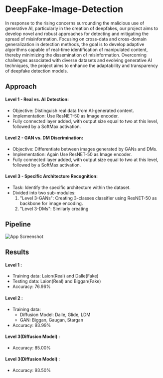 
# DeepFake-Image-Detection

In response to the rising concerns surrounding the malicious use of generative AI, particularly in the creation of deepfakes, our project aims to develop novel and robust approaches for detecting and mitigating the spread of misinformation. Focusing on cross-data and cross-domain generalization in detection methods, the goal is to develop adaptive algorithms capable of real-time identification of manipulated content, thereby minimizing the dissemination of misinformation. Overcoming challenges associated with diverse datasets and evolving generative AI techniques, the project aims to enhance the adaptability and transparency of deepfake detection models. 




## Approach

#### Level 1 - Real vs. AI Detection:
- Objective: Distinguish real data from AI-generated content.
- Implementation: Use ResNET-50 as Image encoder.
- Fully connected layer added, with output size equal to two at this level, followed by a SoftMax activation.

#### Level 2 - GAN vs. DM Discrimination:
- Objective: Differentiate between images generated by GANs and DMs.
- Implementation: Again Use ResNET-50 as Image encoder.
- Fully connected layer added, with output size equal to two at this level, followed by a SoftMax activation.


#### Level 3 - Specific Architecture Recognition:
- Task: Identify the specific architecture within the dataset.
- Divided into two sub-modules:
    1. "Level 3-GANs": Creating 3-classes classifier using ResNET-50 as backbone for image encoding.
    2. "Level 3-DMs": Similarly creating 
## Pipeline

![App Screenshot](https://drive.google.com/file/d/1JghafLAkzn1omzVsunzSPXZ1OOgmMmAw/view?usp=drive_link)

## Results

#### Level 1 :
- Training data: Laion(Real) and Dalle(Fake)
- Testing data: Laion(Real) and Biggan(Fake)
- Accuracy: 76.96%

#### Level 2 :
- Training data:
    - Diffusion Model: Dalle, Glide, LDM
    - GAN: Biggan, Gaugan, Stargan
- Accuracy: 93.99%

#### Level 3(Diffusion Model) :
- Accuracy: 85.00%

#### Level 3(Diffusion Model) :
- Accuracy: 93.50%
